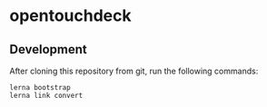 # opentouchdeck

## Development

After cloning this repository from git, run the following commands:

	lerna bootstrap
	lerna link convert
